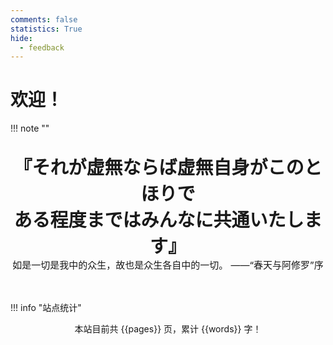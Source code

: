 ```yaml
---
comments: false
statistics: True
hide:
  - feedback
---
```


# **欢迎！**

!!! note "" 
    <br><br>
    <div align="center" style="font-size:29px;font-weight:bold">
        『それが虚無ならば虚無自身がこのとほりで<br>
        ある程度まではみんなに共通いたします』
    </div>
    <div align="center" style="font-size:15px">
        如是一切是我中的众生，故也是众生各自中的一切。  ——“春天与阿修罗”序
    </div>
    <br><br>

!!! info "站点统计"
    <center>
    本站目前共 {{pages}} 页，累计 {{words}} 字！
    </center>